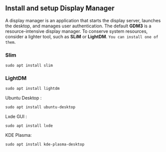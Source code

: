 ## Install and setup Display Manager

A display manager is an application that starts the display server, launches the desktop, and manages user authentication. The default **GDM3** is a resource-intensive display manager. To conserve system resources, consider a lighter tool, such as **SLiM** or **LightDM**. `You can install one of them`.

### Slim

```shell
sudo apt install slim
```

### LightDM

```shell
sudo apt install lightdm
```

Ubuntu Desktop :

```shell
sudo apt install ubuntu-desktop
```

Lxde GUI :

```shell
sudo apt install lxde
```

KDE Plasma:

```shell
sudo apt install kde-plasma-desktop
```

